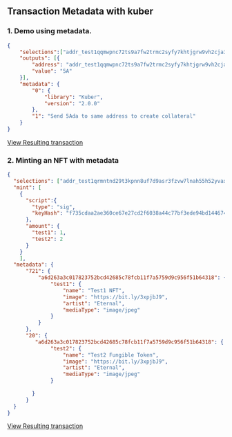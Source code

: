 ## Transaction Metadata with kuber

### 1. Demo using metadata.
```json
{
    "selections":["addr_test1qqmwpnc72ts9a7fw2trmc2syfy7khtjgrw9vh2cja3psp4lee858y3kj7qmn3pvfdtfgqjmj99nnypx2eysgx3wpafds78dunz"],
    "outputs": [{
        "address": "addr_test1qqmwpnc72ts9a7fw2trmc2syfy7khtjgrw9vh2cja3psp4lee858y3kj7qmn3pvfdtfgqjmj99nnypx2eysgx3wpafds78dunz",
        "value": "5A"
    }],
    "metadata": {
        "0": {
            "library": "Kuber",
            "version": "2.0.0"
        },
        "1": "Send 5Ada to same address to create collateral"
    }
}
```
[View Resulting transaction](https://testnet.cardanoscan.io/transaction/4e2930a0433e3aeed51a21525f0f389620b51f71c1d3fdaa610ba8da083b6ea1)


### 2. Minting an NFT with metadata

```json
{
  "selections": ["addr_test1qrmntnd29t3kpnn8uf7d9asr3fzvw7lnah55h52yvaxnfe4g2v2ge520usmkn0zcl46gy38877hej5cnqe6s602xpkyqtpcsrj"],
  "mint": [
    {
      "script":{
        "type": "sig",
        "keyHash": "f735cdaa2ae360ce67e27cd2f6038a44c77bf3ede94bd144674d34e6"
      },
      "amount": {
        "test1": 1,
        "test2": 2
      }
    }
    ],
  "metadata": {
      "721": {
          "a6d263a3c017823752bcd42685c78fcb11f7a5759d9c956f51b64318": {
              "test1": {
                  "name": "Test1 NFT",
                  "image": "https://bit.ly/3xpjbJ9",
                  "artist": "Eternal",
                  "mediaType": "image/jpeg"
              }
          }
      },
      "20": {
         "a6d263a3c017823752bcd42685c78fcb11f7a5759d9c956f51b64318": {
              "test2": {
                  "name": "Test2 Fungible Token",
                  "image": "https://bit.ly/3xpjbJ9",
                  "artist": "Eternal",
                  "mediaType": "image/jpeg"
              }
              
        }
      }
  }
}
```

[View Resulting transaction](https://testnet.cardanoscan.io/transaction/5dff57ac386fcb45e5f3b884164b80d85ce196174755978a072a1966225d8b02)